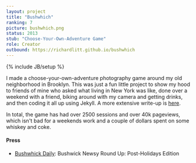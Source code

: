 ```yaml
---
layout: project
title: "Bushwhich"
ranking: 7
picture: bushwhich.png
status: 2013
stub: "Choose-Your-Own-Adventure Game"
role: Creator
outbound: https://richardlitt.github.io/bushwhich
---
```

{% include JB/setup %}

I made a choose-your-own-adventure photography game around my old neighborhood in Brooklyn. This was just a fun little project to show my hood to friends of mine who asked what living in New York was like, done over a weekend with a friend, biking around with my camera and getting drinks, and then coding it all up using Jekyll. A more extensive write-up is [here](https://burntfen.com/2013-12-22/12-08-bushwhich/).

In total, the game has had over 2500 sessions and over 40k pageviews, which isn't bad for a weekends work and a couple of dollars spent on some whiskey and coke.

#### Press

- [Bushwhick Daily](http://bushwickdaily.com/2014/01/bushwick-newsy-round-up-post-holidays-edition/): Bushwick Newsy Round Up: Post-Holidays Edition